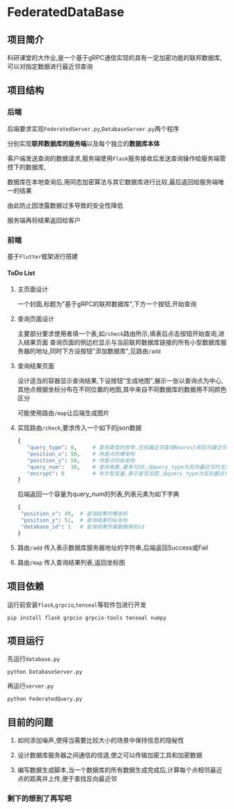 # FederatedDataBase

## 项目简介

科研课堂的大作业,是一个基于gRPC通信实现的具有一定加密功能的联邦数据库,
可以对指定数据进行最近邻查询

## 项目结构

### 后端

后端要求实现`FederatedServer.py`,`DatabaseServer.py`两个程序

分别实现**联邦数据库的服务端**以及每个独立的**数据库本体**

客户端发送查询的数据请求,服务端使用`Flask`服务接收后发送查询操作给服务端管控下的数据库,

数据库在本地查询后,用同态加密算法与其它数据库进行比较,最后返回给服务端唯一的结果

由此防止因泄露数据过多导致的安全性降低

服务端再将结果返回给客户

### 前端
基于`Flutter`框架进行搭建
#### ToDo List
1. 主页面设计

   一个封面,标题为"基于gRPC的联邦数据库",下方一个按钮,开始查询

2. 查询页面设计

   主要部分要求使用者填一个表,如`/check`路由所示,填表后点击按钮开始查询,进入结果页面
   查询页面的侧边栏显示与当前联邦数据库链接的所有小型数据库服务器的地址,同时下方设按钮"添加数据库",见路由`/add`

3. 查询结果页面

   设计适当的容器显示查询结果,下设按钮"生成地图",展示一张以查询点为中心,其他点根据坐标分布在不同位置的地图,其中来自不同数据库的数据用不同颜色区分
   
   可能使用路由`/map`让后端生成图片

4. 实现路由`/check`,要求传入一个如下的json数据
   ```python
   {
      "query_type": 0,     # 查询类型的枚举,包括最近邻查询Nearest和反向最近邻查询AntiNearest
      "position_x": 50,    # 待查点的横坐标
      "position_y": 50,    # 待查点的纵坐标
      "query_num":  10,    # 查询条数,最多为20,当query_type为反向最近邻时无需设置查询条数
      "encrypt": 0         # 布尔型变量,表示是否加密,当query_type为反向最近邻时仅支持非加密查询
   }
   ```
   后端返回一个容量为query_num的列表,列表元素为如下字典
   ```python
   {
    "position_x": 49,  # 查询结果的横坐标
    "position_y": 51,  # 查询结果的纵坐标
    "database_id": 1   # 查询结果所属数据库的id
   }
   ```
   
5. 路由`/add`
   传入表示数据库服务器地址的字符串,后端返回Success或Fail
6. 路由`/map`
   传入查询结果列表,返回坐标图

## 项目依赖

运行前安装`flask`,`grpcio`,`tenseal`等软件包进行开发
```
pip install flask grpcio grpcio-tools tenseal numpy
```

## 项目运行

先运行`database.py`
```shell
python DatabaseServer.py
```
再运行`server.py`
```shell
python FederatedQuery.py
```

## 目前的问题
1. 如何添加噪声,使得当需要比较大小的场景中保持信息的隐秘性

2. 设计数据库服务器之间通信的信道,使之可以传输加密工具和加密数据

3. 编写数据生成脚本,当一个数据库的所有数据生成完成后,计算每个点相邻最近点的距离并上传,便于查找反向最近邻

### 剩下的想到了再写吧